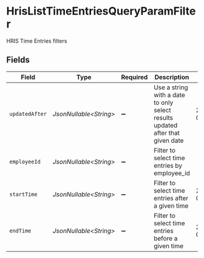 # HrisListTimeEntriesQueryParamFilter

HRIS Time Entries filters


## Fields

| Field                                                                         | Type                                                                          | Required                                                                      | Description                                                                   | Example                                                                       |
| ----------------------------------------------------------------------------- | ----------------------------------------------------------------------------- | ----------------------------------------------------------------------------- | ----------------------------------------------------------------------------- | ----------------------------------------------------------------------------- |
| `updatedAfter`                                                                | *JsonNullable\<String>*                                                       | :heavy_minus_sign:                                                            | Use a string with a date to only select results updated after that given date | 2020-01-01T00:00:00.000Z                                                      |
| `employeeId`                                                                  | *JsonNullable\<String>*                                                       | :heavy_minus_sign:                                                            | Filter to select time entries by employee_id                                  |                                                                               |
| `startTime`                                                                   | *JsonNullable\<String>*                                                       | :heavy_minus_sign:                                                            | Filter to select time entries after a given time                              | 2020-01-01T00:00:00.000Z                                                      |
| `endTime`                                                                     | *JsonNullable\<String>*                                                       | :heavy_minus_sign:                                                            | Filter to select time entries before a given time                             | 2020-01-01T00:00:00.000Z                                                      |